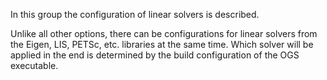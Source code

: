 In this group the configuration of linear solvers is described.

Unlike all other options, there can be configurations for linear solvers from
the Eigen, LIS, PETSc, etc. libraries at the same time. Which solver will be
applied in the end is determined by the build configuration of the OGS
executable.

